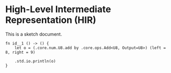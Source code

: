 # High-Level Intermediate Representation (HIR)

This is a sketch document.

```
fn id__1 () -> () {
    let o = (.core.num.U8.add by .core.ops.Add<U8, Output=U8>) (left = 8, right = 9)

    .std.io.println(o)
}
```